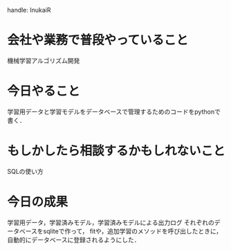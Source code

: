 handle: InukaiR

# 会社や業務で普段やっていること
機械学習アルゴリズム開発

# 今日やること
学習用データと学習モデルをデータベースで管理するためのコードをpythonで書く．

# もしかしたら相談するかもしれないこと
SQLの使い方

# 今日の成果

学習用データ，学習済みモデル，学習済みモデルによる出力ログ
それぞれのデータベースをsqliteで作って，
fitや，追加学習のメソッドを呼び出したときに，
自動的にデータベースに登録されるようにした．


